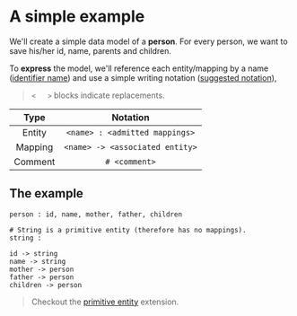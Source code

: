 # A simple example

We'll create a simple data model of a **person**. For every person, we want to save his/her id, name, parents and children.

To **express** the model, we'll reference each entity/mapping by a name ([identifier name](../extensions/id-name.md)) and use a simple writing notation ([suggested notation](../extensions/notation.md)),

> `<   >` blocks indicate replacements.

|  Type   |            Notation             |
| :-----: | :-----------------------------: |
| Entity  | `<name> : <admitted mappings>`  |
| Mapping | `<name> -> <associated entity>` |
| Comment |          `# <comment>`          |

## The example

```entity-mapping
person : id, name, mother, father, children

# String is a primitive entity (therefore has no mappings).
string :

id -> string
name -> string
mother -> person
father -> person
children -> person
```

> Checkout the [primitive entity](../extensions/primitive-entity.md) extension.